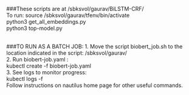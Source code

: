 ###These scripts are at /sbksvol/gaurav/BiLSTM-CRF/
<br>
To run:
source /sbksvol/gaurav/tfenv/bin/activate
<br>
python3 get_all_embeddings.py
<br>
python3 top-model.py
<br>

<br>
###TO RUN AS A BATCH JOB:
1. Move the script biobert_job.sh to the location indicated in the script: /sbksvol/gaurav/
<br>
2. Run biobert-job.yaml :
<br>
kubectl create -f biobert-job.yaml
<br>
3. See logs to monitor progress:
<br>
kubectl logs -f <name-of-job-pod>
<br>
Follow instructions on nautilus home page for other useful commands.
